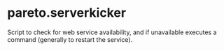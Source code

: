 pareto.serverkicker
===================

Script to check for web service availability, and if unavailable executes a command (generally to restart the service).